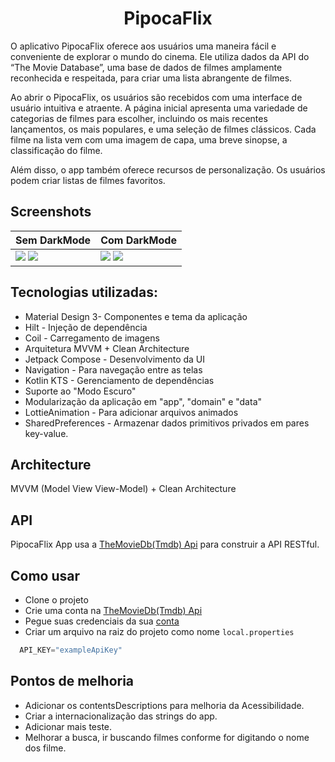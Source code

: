 </p>
<h1 align="center" color="red">PipocaFlix</h1>
O aplicativo PipocaFlix oferece aos usuários uma maneira fácil e conveniente de explorar o mundo do cinema. Ele utiliza dados da API do “The Movie Database”, uma base de dados de filmes amplamente reconhecida e respeitada, para criar uma lista abrangente de filmes.

Ao abrir o PipocaFlix, os usuários são recebidos com uma interface de usuário intuitiva e atraente. A página inicial apresenta uma variedade de categorias de filmes para escolher, incluindo os mais recentes lançamentos, os mais populares, e uma seleção de filmes clássicos. Cada filme na lista vem com uma imagem de capa, uma breve sinopse, a classificação do filme.

Além disso, o app também oferece recursos de personalização. Os usuários podem criar listas de filmes favoritos.

## Screenshots

Sem DarkMode  | Com DarkMode 
------------- | -------------
<img src="https://github.com/Rblemer/PipocaFlix/assets/81179721/de75d34e-fe48-4943-90ea-4c0fae88c4af"/> <img src="https://github.com/Rblemer/PipocaFlix/assets/81179721/6e9f4be4-b2f3-43a7-a27b-69f3a9f7ff62"/>|<img src="https://github.com/Rblemer/PipocaFlix/assets/81179721/2155761f-9195-499d-9ef6-db802d60e202"/> <img src="https://github.com/Rblemer/PipocaFlix/assets/81179721/c49e2e6b-eabf-45e9-9cbf-814a785ec1a8"/>  


## Tecnologias utilizadas:

- Material Design 3- Componentes e tema da aplicação
- Hilt - Injeção de dependência
- Coil - Carregamento de imagens
- Arquitetura MVVM + Clean Architecture
- Jetpack Compose - Desenvolvimento da UI
- Navigation - Para navegação entre as telas
- Kotlin KTS - Gerenciamento de dependências
- Suporte ao "Modo Escuro"
- Modularização da aplicação em "app", "domain" e "data"
- LottieAnimation - Para adicionar arquivos animados
- SharedPreferences - Armazenar dados primitivos privados em pares key-value.

## Architecture

MVVM (Model View View-Model) + Clean Architecture

## API

PipocaFlix App usa a [TheMovieDb(Tmdb) Api](https://developers.themoviedb.org/3) para construir a API RESTful.

## Como usar
- Clone o projeto
- Crie uma conta na [TheMovieDb(Tmdb) Api](https://developers.themoviedb.org/3)
- Pegue suas credenciais da sua [conta](https://www.themoviedb.org/settings/account)
- Criar um arquivo na raiz do projeto como nome `local.properties`
```kotlin
  API_KEY="exampleApiKey"
```

## Pontos de melhoria
- Adicionar os contentsDescriptions para melhoria da Acessibilidade. 
- Criar a internacionalização das strings do app.
- Adicionar mais teste.
- Melhorar a busca, ir buscando filmes conforme for digitando o nome dos filme.
